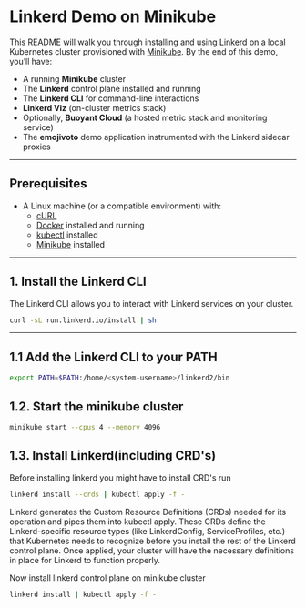 # Linkerd Demo on Minikube

This README will walk you through installing and using [Linkerd](https://linkerd.io/) on a local Kubernetes cluster provisioned with [Minikube](https://minikube.sigs.k8s.io/docs/). By the end of this demo, you’ll have:

- A running **Minikube** cluster
- The **Linkerd** control plane installed and running
- The **Linkerd CLI** for command-line interactions
- **Linkerd Viz** (on-cluster metrics stack)
- Optionally, **Buoyant Cloud** (a hosted metric stack and monitoring service)
- The **emojivoto** demo application instrumented with the Linkerd sidecar proxies

---

## Prerequisites

- A Linux machine (or a compatible environment) with:
  - [cURL](https://curl.se/)
  - [Docker](https://docs.docker.com/get-docker/) installed and running
  - [kubectl](https://kubernetes.io/docs/tasks/tools/) installed
  - [Minikube](https://minikube.sigs.k8s.io/docs/start/) installed

---

## 1. Install the Linkerd CLI

The Linkerd CLI allows you to interact with Linkerd services on your cluster.

```bash
curl -sL run.linkerd.io/install | sh
```
---

## 1.1 Add the Linkerd CLI to your PATH

```bash
export PATH=$PATH:/home/<system-username>/linkerd2/bin
```


## 1.2. Start the minikube cluster

```bash
minikube start --cpus 4 --memory 4096
```

## 1.3. Install Linkerd(including CRD's)
Before installing linkerd you might have to install CRD's run 
```bash
linkerd install --crds | kubectl apply -f -
```
Linkerd generates the Custom Resource Definitions (CRDs) needed for its operation and pipes them into kubectl apply. These CRDs define the Linkerd-specific resource types (like LinkerdConfig, ServiceProfiles, etc.) that Kubernetes needs to recognize before you install the rest of the Linkerd control plane. Once applied, your cluster will have the necessary definitions in place for Linkerd to function properly.

Now install linkerd control plane on minikube cluster 

```bash
linkerd install | kubectl apply -f -
```



